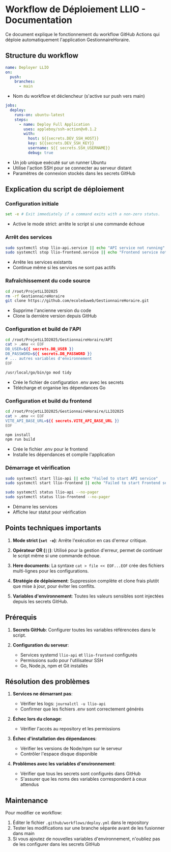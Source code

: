 # Workflow de Déploiement LLIO - Documentation

Ce document explique le fonctionnement du workflow GitHub Actions qui déploie automatiquement l'application GestionnaireHoraire.

## Structure du workflow

```yaml
name: Deployer LLIO
on:
  push:
    branches:
      - main
```

- Nom du workflow et déclencheur (s'active sur push vers main)

```yaml
jobs:
  deploy:
    runs-on: ubuntu-latest
    steps:
      - name: Deploy Full Application
        uses: appleboy/ssh-action@v0.1.2
        with:
          host: ${{secrets.DEV_SSH_HOST}}
          key: ${{secrets.DEV_SSH_KEY}}
          username: ${{ secrets.SSH_USERNAME}}
          debug: true
```

- Un job unique exécuté sur un runner Ubuntu
- Utilise l'action SSH pour se connecter au serveur distant
- Paramètres de connexion stockés dans les secrets GitHub

## Explication du script de déploiement

### Configuration initiale

```bash
set -e # Exit immediately if a command exits with a non-zero status.
```

- Active le mode strict: arrête le script si une commande échoue

### Arrêt des services

```bash
sudo systemctl stop llio-api.service || echo "API service not running"
sudo systemctl stop llio-frontend.service || echo "Frontend service not running"
```

- Arrête les services existants
- Continue même si les services ne sont pas actifs

### Rafraîchissement du code source

```bash
cd /root/ProjetLLIO2025
rm -rf GestionnaireHoraire
git clone https://github.com/ecoleduweb/GestionnaireHoraire.git
```

- Supprime l'ancienne version du code
- Clone la dernière version depuis GitHub

### Configuration et build de l'API

```bash
cd /root/ProjetLLIO2025/GestionnaireHoraire/API
cat > .env << EOF
DB_USER=${{ secrets.DB_USER }}
DB_PASSWORD=${{ secrets.DB_PASSWORD }}
# ... autres variables d'environnement
EOF

/usr/local/go/bin/go mod tidy
```

- Crée le fichier de configuration .env avec les secrets
- Télécharge et organise les dépendances Go

### Configuration et build du frontend

```bash
cd /root/ProjetLLIO2025/GestionnaireHoraire/LLIO2025
cat > .env << EOF
VITE_API_BASE_URL=${{ secrets.VITE_API_BASE_URL }}
EOF

npm install
npm run build
```

- Crée le fichier .env pour le frontend
- Installe les dépendances et compile l'application

### Démarrage et vérification

```bash
sudo systemctl start llio-api || echo "Failed to start API service"
sudo systemctl start llio-frontend || echo "Failed to start Frontend service"

sudo systemctl status llio-api --no-pager
sudo systemctl status llio-frontend --no-pager
```

- Démarre les services
- Affiche leur statut pour vérification

## Points techniques importants

1. **Mode strict (`set -e`)**: Arrête l'exécution en cas d'erreur critique.

2. **Opérateur OR (`||`)**: Utilisé pour la gestion d'erreur, permet de continuer le script même si une commande échoue.

3. **Here documents**: La syntaxe `cat > file << EOF...EOF` crée des fichiers multi-lignes pour les configurations.

4. **Stratégie de déploiement**: Suppression complète et clone frais plutôt que mise à jour, pour éviter les conflits.

5. **Variables d'environnement**: Toutes les valeurs sensibles sont injectées depuis les secrets GitHub.

## Prérequis

1. **Secrets GitHub**: Configurer toutes les variables référencées dans le script.

2. **Configuration du serveur**:
   - Services systemd `llio-api` et `llio-frontend` configurés
   - Permissions sudo pour l'utilisateur SSH
   - Go, Node.js, npm et Git installés

## Résolution des problèmes

1. **Services ne démarrant pas**:

   - Vérifier les logs: `journalctl -u llio-api`
   - Confirmer que les fichiers .env sont correctement générés

2. **Échec lors du clonage**:

   - Vérifier l'accès au repository et les permissions

3. **Échec d'installation des dépendances**:

   - Vérifier les versions de Node/npm sur le serveur
   - Contrôler l'espace disque disponible

4. **Problèmes avec les variables d'environnement**:
   - Vérifier que tous les secrets sont configurés dans GitHub
   - S'assurer que les noms des variables correspondent à ceux attendus

## Maintenance

Pour modifier ce workflow:

1. Éditer le fichier `.github/workflows/deploy.yml` dans le repository
2. Tester les modifications sur une branche séparée avant de les fusionner dans main
3. Si vous ajoutez de nouvelles variables d'environnement, n'oubliez pas de les configurer dans les secrets GitHub
